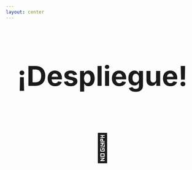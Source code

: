 ```yaml
---
layout: center
---
```


# ¡Despliegue!

# 🚀

<style>
  h1 {
    font-size: 72px!important;
    text-align: center;
  }
</style>
